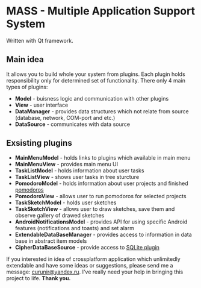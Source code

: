 # MASS - Multiple Application Support System
Written with Qt framework.

## Main idea
It allows you to build whole your system from plugins. Each plugin holds responsibility only for determined set of functionality. There only 4 main types of plugins:
- **Model** - buisness logic and communication with other plugins
- **View** - user interface
- **DataManager** - provides data structures which not relate from source (database, network, COM-port and etc.)
- **DataSource** - communicates with data source

## Exsisting plugins
- **MainMenuModel** - holds links to plugins which available in main menu
- **MainMenuView** - provides main menu UI 
- **TaskListModel** - holds information about user tasks
- **TaskListView** - shows user tasks in tree sturcture
- **PomodoroModel** - holds information about user projects and finished [pomodoros](https://en.wikipedia.org/wiki/Pomodoro_Technique)
- **PomodoroView** - allows user to run pomodoros for selected projects
- **TaskSketchModel** - holds user sketches
- **TaskSketchView** - allows user to draw sketches, save them and observe gallery of drawed sketches
- **AndroidNotificationsModel** - provides API for using specific Android features (notifications and toasts) and set alarm
- **ExtendableDataBaseManager** - provides access to information in data base in abstract item models
- **CipherDataBaseSource** - provide access to [SQLite plugin](https://github.com/devbean/QtCipherSqlitePlugin)

If you interested in idea of crossplatform application which unlimitedly extendable and have some ideas or suggestions, please send me a message: [curunir@yandex.ru](curunir@yandex.ru). I've really need your help in bringing this project to life.
**Thank you.**
